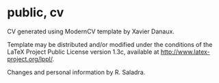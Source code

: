 # public, cv
CV generated using ModernCV template by Xavier Danaux.

Template may be distributed and/or modified under the 
conditions of the LaTeX Project Public License version 1.3c, 
available at http://www.latex-project.org/lppl/.

Changes and personal information by R. Saladra.